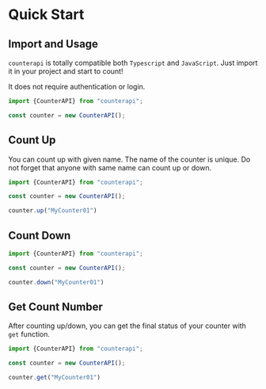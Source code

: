 # Quick Start

## Import and Usage

`counterapi` is totally compatible both `Typescript` and `JavaScript`. Just import it in your project and start to
count!

It does not require authentication or login.

```typescript
import {CounterAPI} from "counterapi";

const counter = new CounterAPI();
```

## Count Up

You can count up with given name. The name of the counter is unique. Do not forget that anyone with same name can count
up or down.

```typescript
import {CounterAPI} from "counterapi";

const counter = new CounterAPI();

counter.up("MyCounter01")
```

## Count Down

```typescript
import {CounterAPI} from "counterapi";

const counter = new CounterAPI();

counter.down("MyCounter01")
```

## Get Count Number

After counting up/down, you can get the final status of your counter with `get` function.

```typescript
import {CounterAPI} from "counterapi";

const counter = new CounterAPI();

counter.get("MyCounter01")
```
